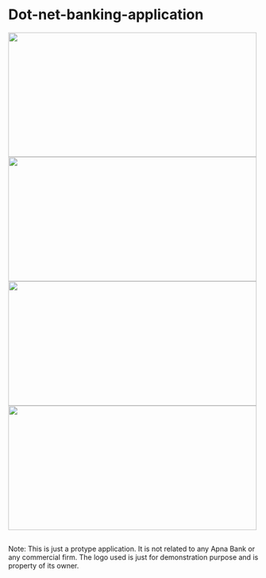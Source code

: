 # Dot-net-banking-application
<img src="Screenshot (270).png" height=250 width=500 />
<img src="Screenshot (271).png" height=250 width=500 />
<img src="Screenshot (272).png" height=250 width=500 />
<img src="Screenshot (273).png" height=250 width=500 />

##
##

Note: This is just a protype application. It is not related to any Apna Bank or any commercial firm. The logo used is just for demonstration purpose and is property of its owner.
